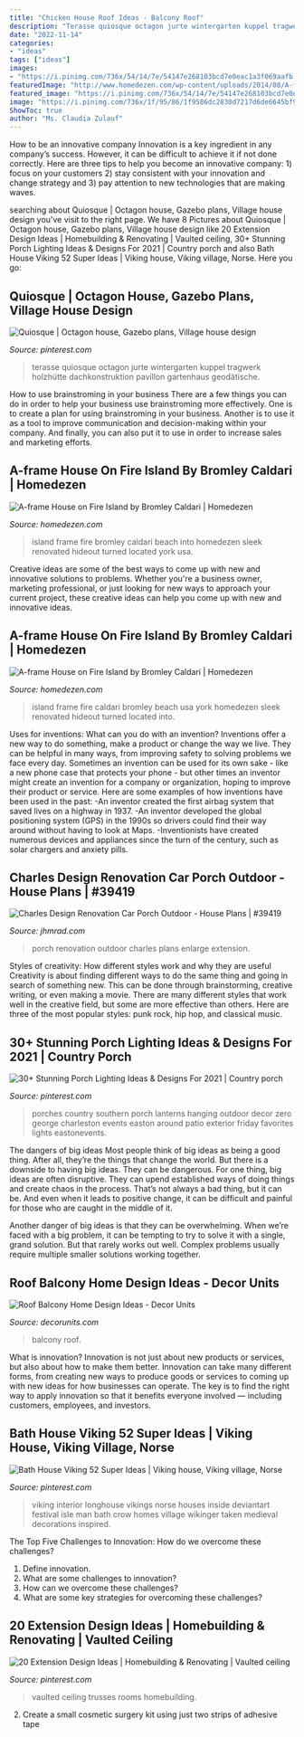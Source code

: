 ```yaml
---
title: "Chicken House Roof Ideas - Balcony Roof"
description: "Terasse quiosque octagon jurte wintergarten kuppel tragwerk holzhütte dachkonstruktion pavillon gartenhaus geodätische"
date: "2022-11-14"
categories:
- "ideas"
tags: ["ideas"]
images:
- "https://i.pinimg.com/736x/54/14/7e/54147e268103bcd7e0eac1a3f069aafb.jpg"
featuredImage: "http://www.homedezen.com/wp-content/uploads/2014/08/A-frame-House-on-Fire-Island-by-Bromley-Caldari-07-778x1158.jpg"
featured_image: "https://i.pinimg.com/736x/54/14/7e/54147e268103bcd7e0eac1a3f069aafb.jpg"
image: "https://i.pinimg.com/736x/1f/95/86/1f9586dc2830d7217d6de6645bf91f5d.jpg"
ShowToc: true
author: "Ms. Claudia Zulauf"
---
```



How to be an innovative company
Innovation is a key ingredient in any company’s success. However, it can be difficult to achieve it if not done correctly. Here are three tips to help you become an innovative company: 1) focus on your customers 2) stay consistent with your innovation and change strategy and 3) pay attention to new technologies that are making waves.

	

		
searching about Quiosque | Octagon house, Gazebo plans, Village house design you've visit to the right page. We have 8 Pictures about Quiosque | Octagon house, Gazebo plans, Village house design like 20 Extension Design Ideas | Homebuilding &amp; Renovating | Vaulted ceiling, 30+ Stunning Porch Lighting Ideas &amp; Designs For 2021 | Country porch and also Bath House Viking 52 Super Ideas | Viking house, Viking village, Norse. Here you go:
		
    
## Quiosque | Octagon House, Gazebo Plans, Village House Design

<img loading=lazy src="https://i.pinimg.com/736x/a1/84/b8/a184b8a55c75976b8bfb9ffc23128622--dots.jpg" onerror="this.onerror=null;this.src='https://tse1.mm.bing.net/th?id=OIP.m946Ds7w0GpdTow9RDdz7QHaJ_&amp;pid=15.1';" alt="Quiosque | Octagon house, Gazebo plans, Village house design">

_Source: pinterest.com_

>terasse quiosque octagon jurte wintergarten kuppel tragwerk holzhütte dachkonstruktion pavillon gartenhaus geodätische. 

	

How to use brainstroming in your business
There are a few things you can do in order to help your business use brainstroming more effectively. One is to create a plan for using brainstroming in your business. Another is to use it as a tool to improve communication and decision-making within your company. And finally, you can also put it to use in order to increase sales and marketing efforts.

    
## A-frame House On Fire Island By Bromley Caldari | Homedezen

<img loading=lazy src="http://www.homedezen.com/wp-content/uploads/2014/08/A-frame-House-on-Fire-Island-by-Bromley-Caldari-07-778x1158.jpg" onerror="this.onerror=null;this.src='https://tse2.mm.bing.net/th?id=OIP.t1S3khj0oKHSxR-AoTSlMwHaLB&amp;pid=15.1';" alt="A-frame House on Fire Island by Bromley Caldari | Homedezen">

_Source: homedezen.com_

>island frame fire bromley caldari beach into homedezen sleek renovated hideout turned located york usa. 

	

Creative ideas are some of the best ways to come up with new and innovative solutions to problems. Whether you're a business owner, marketing professional, or just looking for new ways to approach your current project, these creative ideas can help you come up with new and innovative ideas.

    
## A-frame House On Fire Island By Bromley Caldari | Homedezen

<img loading=lazy src="http://www.homedezen.com/wp-content/uploads/2014/08/A-frame-House-on-Fire-Island-by-Bromley-Caldari-09.jpg" onerror="this.onerror=null;this.src='https://tse3.mm.bing.net/th?id=OIP.6oRcrMGB0JVzKUL_K9bZvQHaLE&amp;pid=15.1';" alt="A-frame House on Fire Island by Bromley Caldari | Homedezen">

_Source: homedezen.com_

>island frame fire caldari bromley beach usa york homedezen sleek renovated hideout turned located into. 

	

Uses for inventions: What can you do with an invention?
Inventions offer a new way to do something, make a product or change the way we live. They can be helpful in many ways, from improving safety to solving problems we face every day. Sometimes an invention can be used for its own sake - like a new phone case that protects your phone - but other times an inventor might create an invention for a company or organization, hoping to improve their product or service. Here are some examples of how inventions have been used in the past: 
-An inventor created the first airbag system that saved lives on a highway in 1937.
-An inventor developed the global positioning system (GPS) in the 1990s so drivers could find their way around without having to look at Maps.
-Inventionists have created numerous devices and appliances since the turn of the century, such as solar chargers and anxiety pills.

    
## Charles Design Renovation Car Porch Outdoor - House Plans | #39419

<img loading=lazy src="https://cdn.jhmrad.com/wp-content/uploads/charles-design-renovation-car-porch-outdoor_365569-670x400.jpg" onerror="this.onerror=null;this.src='https://tse3.mm.bing.net/th?id=OIP.uQexC6axoHxLWNkI7ic94QHaEa&amp;pid=15.1';" alt="Charles Design Renovation Car Porch Outdoor - House Plans | #39419">

_Source: jhmrad.com_

>porch renovation outdoor charles plans enlarge extension. 

	

Styles of creativity: How different styles work and why they are useful
Creativity is about finding different ways to do the same thing and going in search of something new. This can be done through brainstorming, creative writing, or even making a movie. There are many different styles that work well in the creative field, but some are more effective than others. Here are three of the most popular styles: punk rock, hip hop, and classical music.

    
## 30+ Stunning Porch Lighting Ideas &amp; Designs For 2021 | Country Porch

<img loading=lazy src="https://i.pinimg.com/736x/1f/95/86/1f9586dc2830d7217d6de6645bf91f5d.jpg" onerror="this.onerror=null;this.src='https://tse3.mm.bing.net/th?id=OIP.5DUrWStQtuij_CWF_F5JbQHaKE&amp;pid=15.1';" alt="30+ Stunning Porch Lighting Ideas &amp; Designs For 2021 | Country porch">

_Source: pinterest.com_

>porches country southern porch lanterns hanging outdoor decor zero george charleston events easton around patio exterior friday favorites lights eastonevents. 

	

The dangers of big ideas
Most people think of big ideas as being a good thing. After all, they’re the things that change the world. But there is a downside to having big ideas. They can be dangerous.
For one thing, big ideas are often disruptive. They can upend established ways of doing things and create chaos in the process. That’s not always a bad thing, but it can be. And even when it leads to positive change, it can be difficult and painful for those who are caught in the middle of it.

Another danger of big ideas is that they can be overwhelming. When we’re faced with a big problem, it can be tempting to try to solve it with a single, grand solution. But that rarely works out well. Complex problems usually require multiple smaller solutions working together.

    
## Roof Balcony Home Design Ideas - Decor Units

<img loading=lazy src="https://1.bp.blogspot.com/-OzBaecY9RPw/WcBEjEwaavI/AAAAAAAA6Ps/jRNjlYU6VXESeWHsfcYsXTayXXiIJgLiQCLcBGAs/s1600/13.jpg" onerror="this.onerror=null;this.src='https://tse3.mm.bing.net/th?id=OIP.0QieTSwQ4dUzNv7RpumceAHaJ3&amp;pid=15.1';" alt="Roof Balcony Home Design Ideas - Decor Units">

_Source: decorunits.com_

>balcony roof. 

	

What is innovation?
Innovation is not just about new products or services, but also about how to make them better. Innovation can take many different forms, from creating new ways to produce goods or services to coming up with new ideas for how businesses can operate. The key is to find the right way to apply innovation so that it benefits everyone involved ― including customers, employees, and investors.

    
## Bath House Viking 52 Super Ideas | Viking House, Viking Village, Norse

<img loading=lazy src="https://i.pinimg.com/736x/54/14/7e/54147e268103bcd7e0eac1a3f069aafb.jpg" onerror="this.onerror=null;this.src='https://tse1.mm.bing.net/th?id=OIP.ae1jGvvAT_RGIoRzhet8gAAAAA&amp;pid=15.1';" alt="Bath House Viking 52 Super Ideas | Viking house, Viking village, Norse">

_Source: pinterest.com_

>viking interior longhouse vikings norse houses inside deviantart festival isle man bath crow homes village wikinger taken medieval decorations inspired. 

	

The Top Five Challenges to Innovation: How do we overcome these challenges?
1. Define innovation.
2. What are some challenges to innovation? 
3. How can we overcome these challenges? 
4. What are some key strategies for overcoming these challenges?

    
## 20 Extension Design Ideas | Homebuilding &amp; Renovating | Vaulted Ceiling

<img loading=lazy src="https://i.pinimg.com/736x/71/08/04/7108048f94a630465336586cf34ab348.jpg" onerror="this.onerror=null;this.src='https://tse3.mm.bing.net/th?id=OIP.Kh5wokGV8gxXXbpPrGmBpgHaLH&amp;pid=15.1';" alt="20 Extension Design Ideas | Homebuilding &amp; Renovating | Vaulted ceiling">

_Source: pinterest.com_

>vaulted ceiling trusses rooms homebuilding. 

	

2. Create a small cosmetic surgery kit using just two strips of adhesive tape 

